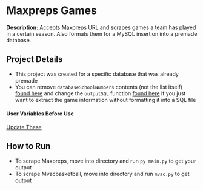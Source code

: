 # Maxpreps Games

**Description:** Accepts [Maxpreps](www.maxpreps.com) URL and scrapes games a team has played in a certain season. Also formats them for a MySQL insertion into a premade database.

## Project Details

* This project was created for a specific database that was already premade
* You can remove `databaseSchoolNumbers` contents (not the list itself) [found here](https://github.com/robrousejr/webscrapers/blob/b48144bb90c7fecebd9af9618b9d6748caa64338/maxpreps%20games/main.py#L19) and change the `outputSQL` function [found here](https://github.com/robrousejr/webscrapers/blob/b48144bb90c7fecebd9af9618b9d6748caa64338/maxpreps%20games/functions.py#L91-L104) if you just want to extract the game information without formatting it into a SQL file

#### User Variables Before Use

[Update These](https://github.com/robrousejr/webscrapers/blob/master/maxpreps%20games/main.py#L15-L22)

## How to Run

* To scrape Maxpreps, move into directory and run `py main.py` to get your output
* To scrape Mvacbasketball, move into directory and run `mvac.py` to get output